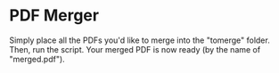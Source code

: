# PDF Merger

Simply place all the PDFs you'd like to merge into the "tomerge" folder. Then, run the script. Your merged PDF is now ready (by the name of "merged.pdf").